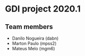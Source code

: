 # GDI project 2020.1

## Team members 
* Danilo Nogueira (dabn)
* Marton Paulo (mpss2)
* Mateus Melo (mgm6) 
